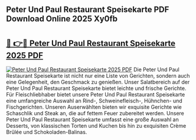 ## Peter Und Paul Restaurant Speisekarte PDF Download Online 2025 Xy0fb

# <h2><a href="http://gce8fvp.nevu.top/?p=Peter+Und+Paul+Restaurant+Speisekarte">🔗 👉🔴 Peter Und Paul Restaurant Speisekarte 2025 PDF</a></h2>

[![Peter Und Paul Restaurant Speisekarte 2025 PDF](https://i.imgur.com/dBaPXMq.png)](http://gce8fvp.nevu.top/?p=Peter+Und+Paul+Restaurant+Speisekarte)
Die Peter Und Paul Restaurant Speisekarte ist nicht nur eine Liste von Gerichten, sondern auch eine Gelegenheit, den Geschmack zu genießen. Unser Salatbereich auf der Peter Und Paul Restaurant Speisekarte bietet leichte und frische Gerichte. Für Fleischliebhaber bietet unsere Peter Und Paul Restaurant Speisekarte eine umfangreiche Auswahl an Rind-, Schweinefleisch-, Hühnchen- und Fischgerichten. Unseren Auserwählten bieten wir exquisite Gerichte wie Schaschlik und Steak an, die auf fettem Feuer zubereitet werden. Unsere Peter Und Paul Restaurant Speisekarte umfasst eine große Auswahl an Desserts, von klassischen Torten und Kuchen bis hin zu exquisiten Crème Brûlée und Schokoladen-Balinas.
